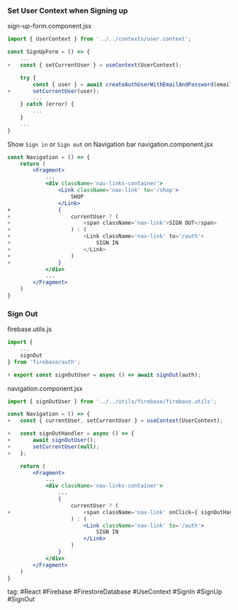 ### Set User Context when Signing up
sign-up-form.component.jsx
```jsx
import { UserContext } from '../../contexts/user.context';

const SignUpForm = () => {
	...
+	const { setCurrentUser } = useContext(UserContext);

	try {
		const { user } = await createAuthUserWithEmailAndPassword(email, password);
+		setCurrentUser(user);
		...
	} catch (error) {
		...
	}
	...
}
```

Show `Sign in` or `Sign out` on Navigation bar
navigation.component.jsx
```jsx
const Navigation = () => {
	return (
		<Fragment>
			...
			<div className='nav-links-container'>
				<Link className='nav-link' to='/shop'>
					SHOP
				</Link>
+				{
+					currentUser ? (
+						<span className='nav-link'>SIGN OUT</span>
+					) : (
+						<Link className='nav-link' to='/auth'>
+							SIGN IN
+						</Link>
+					)
+				}
			</div>
			...
		</Fragment>
	)
}
```

### Sign Out
firebase.utils.js
```js
import {
	...
	signOut
} from 'firebase/auth';

+ export const signOutUser = async () => await signOut(auth);
```

navigation.component.jsx
```jsx
import { signOutUser } from '../../utils/firebase/firebase.utils';

const Navigation = () => {
+	const { currentUser, setCurrentUser } = useContext(UserContext);

+	const signOutHandler = async () => {
+		await signOutUser();
+		setCurrentUser(null);
+	};

	return (
		<Fragment>
			...
			<div className='nav-links-container'>
				...
				{
					currentUser ? (
+						<span className='nav-link' onClick={ signOutHandler }>SIGN OUT</span>
					) : (
						<Link className='nav-link' to='/auth'>
							SIGN IN
						</Link>
					)
				}
			</div>
		</Fragment>
	)
}
```

tag: #React #Firebase #FirestoreDatabase #UseContext #SignIn #SignUp #SignOut